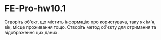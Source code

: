 # FE-Pro-hw10.1
Створіть об'єкт, що містить інформацію про користувача, таку як ім'я, вік, місце проживання тощо. 
Створіть метод об'єкту для отримання та відображення цих даних.